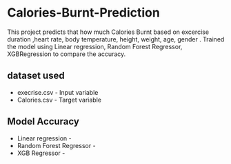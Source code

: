 # Calories-Burnt-Prediction

This project predicts that how much  Calories Burnt based on excercise duration ,heart rate, body temperature, height, weight, age, gender . Trained the model using Linear regression, Random Forest Regressor, XGBRegression to compare the accuracy.

## dataset used
* execrise.csv - Input variable
* Calories.csv - Target variable

## Model Accuracy
* Linear regression -
* Random Forest Regressor -
* XGB Regressor - 
